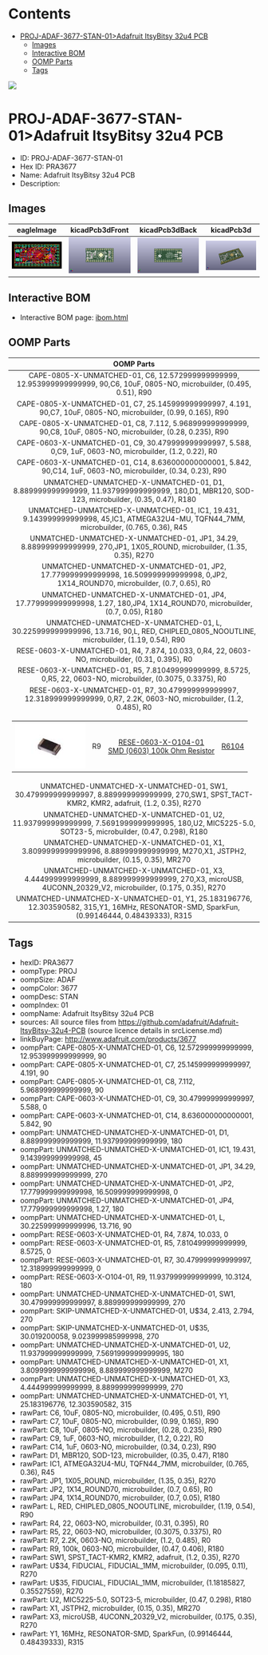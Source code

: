 



Contents
========

* [PROJ-ADAF-3677-STAN-01>Adafruit ItsyBitsy 32u4 PCB](#proj-adaf-3677-stan-01adafruit-itsybitsy-32u4-pcb)
	* [Images](#images)
	* [Interactive BOM](#interactive-bom)
	* [OOMP Parts](#oomp-parts)
	* [Tags](#tags)
  
![][im]
# PROJ-ADAF-3677-STAN-01>Adafruit ItsyBitsy 32u4 PCB

- ID: PROJ-ADAF-3677-STAN-01
- Hex ID: PRA3677
- Name: Adafruit ItsyBitsy 32u4 PCB
- Description: 

## Images
  
  

|eagleImage|kicadPcb3dFront|kicadPcb3dBack|kicadPcb3d|
| :---: | :---: | :---: | :---: |
|[![eagleImage](eagleImage_140.png)](eagleImage_600.png)|[![kicadPcb3dFront](kicadPcb3dFront_140.png)](kicadPcb3dFront_600.png)|[![kicadPcb3dBack](kicadPcb3dBack_140.png)](kicadPcb3dBack_600.png)|[![kicadPcb3d](kicadPcb3d_140.png)](kicadPcb3d_600.png)|

## Interactive BOM

- Interactive BOM page: [ibom.html](kicad/bom/ibom.html)

## OOMP Parts
  

|OOMP Parts|
| :---: |
|CAPE-0805-X-UNMATCHED-01, C6, 12.572999999999999, 12.953999999999999, 90,C6, 10uF, 0805-NO, microbuilder, (0.495, 0.51), R90|
|CAPE-0805-X-UNMATCHED-01, C7, 25.145999999999997, 4.191, 90,C7, 10uF, 0805-NO, microbuilder, (0.99, 0.165), R90|
|CAPE-0805-X-UNMATCHED-01, C8, 7.112, 5.968999999999999, 90,C8, 10uF, 0805-NO, microbuilder, (0.28, 0.235), R90|
|CAPE-0603-X-UNMATCHED-01, C9, 30.479999999999997, 5.588, 0,C9, 1uF, 0603-NO, microbuilder, (1.2, 0.22), R0|
|CAPE-0603-X-UNMATCHED-01, C14, 8.636000000000001, 5.842, 90,C14, 1uF, 0603-NO, microbuilder, (0.34, 0.23), R90|
|UNMATCHED-UNMATCHED-X-UNMATCHED-01, D1, 8.889999999999999, 11.937999999999999, 180,D1, MBR120, SOD-123, microbuilder, (0.35, 0.47), R180|
|UNMATCHED-UNMATCHED-X-UNMATCHED-01, IC1, 19.431, 9.143999999999998, 45,IC1, ATMEGA32U4-MU, TQFN44_7MM, microbuilder, (0.765, 0.36), R45|
|UNMATCHED-UNMATCHED-X-UNMATCHED-01, JP1, 34.29, 8.889999999999999, 270,JP1, 1X05_ROUND, microbuilder, (1.35, 0.35), R270|
|UNMATCHED-UNMATCHED-X-UNMATCHED-01, JP2, 17.779999999999998, 16.509999999999998, 0,JP2, 1X14_ROUND70, microbuilder, (0.7, 0.65), R0|
|UNMATCHED-UNMATCHED-X-UNMATCHED-01, JP4, 17.779999999999998, 1.27, 180,JP4, 1X14_ROUND70, microbuilder, (0.7, 0.05), R180|
|UNMATCHED-UNMATCHED-X-UNMATCHED-01, L, 30.225999999999996, 13.716, 90,L, RED, CHIPLED_0805_NOOUTLINE, microbuilder, (1.19, 0.54), R90|
|RESE-0603-X-UNMATCHED-01, R4, 7.874, 10.033, 0,R4, 22, 0603-NO, microbuilder, (0.31, 0.395), R0|
|RESE-0603-X-UNMATCHED-01, R5, 7.810499999999999, 8.5725, 0,R5, 22, 0603-NO, microbuilder, (0.3075, 0.3375), R0|
|RESE-0603-X-UNMATCHED-01, R7, 30.479999999999997, 12.318999999999999, 0,R7, 2.2K, 0603-NO, microbuilder, (1.2, 0.485), R0|
|<table><tr><td>![RESE-0603-X-O104-01](https://raw.githubusercontent.com/oomlout/oomlout_OOMP_parts/main/RESE-0603-X-O104-01/image_140.jpg)</td><td> R9</td><td>[RESE-0603-X-O104-01<br>SMD (0603) 100k Ohm Resistor](https://github.com/oomlout/oomlout_OOMP_parts/tree/main/RESE-0603-X-O104-01/)</td><td>[R6104](https://github.com/oomlout/oomlout_OOMP_parts/tree/main/RESE-0603-X-O104-01/)</td></tr></table>|
|UNMATCHED-UNMATCHED-X-UNMATCHED-01, SW1, 30.479999999999997, 8.889999999999999, 270,SW1, SPST_TACT-KMR2, KMR2, adafruit, (1.2, 0.35), R270|
|UNMATCHED-UNMATCHED-X-UNMATCHED-01, U2, 11.937999999999999, 7.5691999999999995, 180,U2, MIC5225-5.0, SOT23-5, microbuilder, (0.47, 0.298), R180|
|UNMATCHED-UNMATCHED-X-UNMATCHED-01, X1, 3.8099999999999996, 8.889999999999999, M270,X1, JSTPH2, microbuilder, (0.15, 0.35), MR270|
|UNMATCHED-UNMATCHED-X-UNMATCHED-01, X3, 4.444999999999999, 8.889999999999999, 270,X3, microUSB, 4UCONN_20329_V2, microbuilder, (0.175, 0.35), R270|
|UNMATCHED-UNMATCHED-X-UNMATCHED-01, Y1, 25.183196776, 12.303590582, 315,Y1, 16MHz, RESONATOR-SMD, SparkFun, (0.99146444, 0.48439333), R315|

## Tags

- hexID: PRA3677
- oompType: PROJ
- oompSize: ADAF
- oompColor: 3677
- oompDesc: STAN
- oompIndex: 01
- oompName: Adafruit ItsyBitsy 32u4 PCB
- sources: All source files from https://github.com/adafruit/Adafruit-ItsyBitsy-32u4-PCB (source licence details in srcLicense.md)
- linkBuyPage: http://www.adafruit.com/products/3677
- oompPart: CAPE-0805-X-UNMATCHED-01, C6, 12.572999999999999, 12.953999999999999, 90
- oompPart: CAPE-0805-X-UNMATCHED-01, C7, 25.145999999999997, 4.191, 90
- oompPart: CAPE-0805-X-UNMATCHED-01, C8, 7.112, 5.968999999999999, 90
- oompPart: CAPE-0603-X-UNMATCHED-01, C9, 30.479999999999997, 5.588, 0
- oompPart: CAPE-0603-X-UNMATCHED-01, C14, 8.636000000000001, 5.842, 90
- oompPart: UNMATCHED-UNMATCHED-X-UNMATCHED-01, D1, 8.889999999999999, 11.937999999999999, 180
- oompPart: UNMATCHED-UNMATCHED-X-UNMATCHED-01, IC1, 19.431, 9.143999999999998, 45
- oompPart: UNMATCHED-UNMATCHED-X-UNMATCHED-01, JP1, 34.29, 8.889999999999999, 270
- oompPart: UNMATCHED-UNMATCHED-X-UNMATCHED-01, JP2, 17.779999999999998, 16.509999999999998, 0
- oompPart: UNMATCHED-UNMATCHED-X-UNMATCHED-01, JP4, 17.779999999999998, 1.27, 180
- oompPart: UNMATCHED-UNMATCHED-X-UNMATCHED-01, L, 30.225999999999996, 13.716, 90
- oompPart: RESE-0603-X-UNMATCHED-01, R4, 7.874, 10.033, 0
- oompPart: RESE-0603-X-UNMATCHED-01, R5, 7.810499999999999, 8.5725, 0
- oompPart: RESE-0603-X-UNMATCHED-01, R7, 30.479999999999997, 12.318999999999999, 0
- oompPart: RESE-0603-X-O104-01, R9, 11.937999999999999, 10.3124, 180
- oompPart: UNMATCHED-UNMATCHED-X-UNMATCHED-01, SW1, 30.479999999999997, 8.889999999999999, 270
- oompPart: SKIP-UNMATCHED-X-UNMATCHED-01, U$34, 2.413, 2.794, 270
- oompPart: SKIP-UNMATCHED-X-UNMATCHED-01, U$35, 30.019200058, 9.023999985999998, 270
- oompPart: UNMATCHED-UNMATCHED-X-UNMATCHED-01, U2, 11.937999999999999, 7.5691999999999995, 180
- oompPart: UNMATCHED-UNMATCHED-X-UNMATCHED-01, X1, 3.8099999999999996, 8.889999999999999, M270
- oompPart: UNMATCHED-UNMATCHED-X-UNMATCHED-01, X3, 4.444999999999999, 8.889999999999999, 270
- oompPart: UNMATCHED-UNMATCHED-X-UNMATCHED-01, Y1, 25.183196776, 12.303590582, 315
- rawPart: C6, 10uF, 0805-NO, microbuilder, (0.495, 0.51), R90
- rawPart: C7, 10uF, 0805-NO, microbuilder, (0.99, 0.165), R90
- rawPart: C8, 10uF, 0805-NO, microbuilder, (0.28, 0.235), R90
- rawPart: C9, 1uF, 0603-NO, microbuilder, (1.2, 0.22), R0
- rawPart: C14, 1uF, 0603-NO, microbuilder, (0.34, 0.23), R90
- rawPart: D1, MBR120, SOD-123, microbuilder, (0.35, 0.47), R180
- rawPart: IC1, ATMEGA32U4-MU, TQFN44_7MM, microbuilder, (0.765, 0.36), R45
- rawPart: JP1, 1X05_ROUND, microbuilder, (1.35, 0.35), R270
- rawPart: JP2, 1X14_ROUND70, microbuilder, (0.7, 0.65), R0
- rawPart: JP4, 1X14_ROUND70, microbuilder, (0.7, 0.05), R180
- rawPart: L, RED, CHIPLED_0805_NOOUTLINE, microbuilder, (1.19, 0.54), R90
- rawPart: R4, 22, 0603-NO, microbuilder, (0.31, 0.395), R0
- rawPart: R5, 22, 0603-NO, microbuilder, (0.3075, 0.3375), R0
- rawPart: R7, 2.2K, 0603-NO, microbuilder, (1.2, 0.485), R0
- rawPart: R9, 100k, 0603-NO, microbuilder, (0.47, 0.406), R180
- rawPart: SW1, SPST_TACT-KMR2, KMR2, adafruit, (1.2, 0.35), R270
- rawPart: U$34, FIDUCIAL, FIDUCIAL_1MM, microbuilder, (0.095, 0.11), R270
- rawPart: U$35, FIDUCIAL, FIDUCIAL_1MM, microbuilder, (1.18185827, 0.35527559), R270
- rawPart: U2, MIC5225-5.0, SOT23-5, microbuilder, (0.47, 0.298), R180
- rawPart: X1, JSTPH2, microbuilder, (0.15, 0.35), MR270
- rawPart: X3, microUSB, 4UCONN_20329_V2, microbuilder, (0.175, 0.35), R270
- rawPart: Y1, 16MHz, RESONATOR-SMD, SparkFun, (0.99146444, 0.48439333), R315



[im]: kicadPcb3d_450.png
